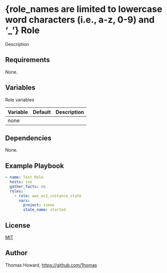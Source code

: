 # {role_names are limited to lowercase word characters (i.e., a-z, 0-9) and ‘_’} Role

Description


## Requirements

None.

## Variables

Role variables

| Variable | Default | Description |
| -------- | ------- | ----------- |
| none     |         |             |

## Dependencies

None.

## Example Playbook

```yaml
- name: Test Role
  hosts: ise
  gather_facts: no
  roles:
    - role: aws_ec2_instance_state
      vars:
        project: iseee
        state_name: started
```

## License

[MIT](https://mit-license.org/)

## Author

Thomas Howard, <https://github.com/1homas>
